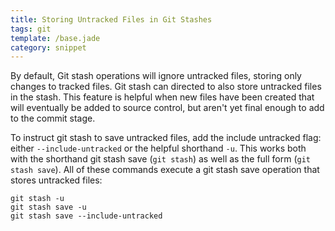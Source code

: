 ```yaml
---
title: Storing Untracked Files in Git Stashes
tags: git
template: /base.jade
category: snippet
---
```


By default, Git stash operations will ignore untracked files, storing only changes to tracked files. Git stash can directed to also store untracked files in the stash. This feature is helpful when new files have been created that will eventually be added to source control, but aren't yet final enough to add to the commit stage.

To instruct git stash to save untracked files, add the include untracked flag: either `--include-untracked` or the helpful shorthand `-u`. This works both with the shorthand git stash save (`git stash`) as well as the full form (`git stash save`). All of these commands execute a git stash save operation that stores untracked files:

```
git stash -u
git stash save -u
git stash save --include-untracked
```

